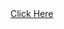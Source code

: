 <!DOCTYPE html>
<html lang="en">
<head>
  <meta charset="UTF-8">
  <meta name="viewport" content="width=device-width, initial-scale=1.0">
  <title>Open Tabs for Direct Link</title>
</head>
<body>
  <!-- আপনার ডিরেক্ট লিংক -->
  <a href="#" onclick="openDirectLinkTabs()">Click Here</a>

  <script>
    function openDirectLinkTabs() {
      // আপনার ডিরেক্ট লিংক
      const mainLink = "https://mowcoordinateegypt.com/h99fyprj80?key=c525c0286ab99008d5d9f28d67520932";
      
      // ৪টি নতুন ট্যাব লিংক
      const tabs = [];

      // ৪টি ট্যাব ওপেন করুন
      for (let i = 0; i < 4; i++) {
        let newTab = window.open(mainLink, "_blank");
        tabs.push(newTab);
      }

      // ৫ সেকেন্ড পর ট্যাবগুলো বন্ধ হয়ে যাবে
      setTimeout(() => {
        tabs.forEach(tab => {
          if (tab && !tab.closed) {
            tab.close();  // ট্যাব বন্ধ করে দেওয়া হবে
          }
        });
      }, 5000);  // ৫ সেকেন্ড পর বন্ধ হয়ে যাবে
    }
  </script>
</body>
</html>
